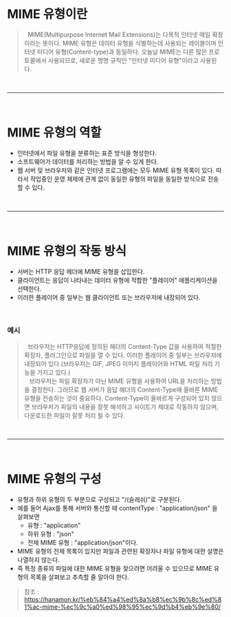 # MIME 유형이란
> &nbsp;&nbsp;MIME(Multipurpose Internet Mail Extensions)는 다목적 인터넷 메일 확장이라는 뜻이다.
> MIME 유형은 데이터 유형을 식별하는데 사용되는 레이블이며 인터넷 미디어 유형(Content-type)과 동일하다.
> 오늘날 MIME는 다른 많은 프로토콜에서 사용되므로, 새로운 명명 규칙인 "인터넷 미디어 유형"이라고 사용된다.

<br>
<hr>
<br>

# MIME 유형의 역할
- 인터넷에서 파일 유형을 분류하는 표준 방식을 형성한다.
- 소프트웨어가 데이터를 처리하는 방법을 알 수 있게 한다.
- 웹 서버 및 브라우저와 같은 인터넷 프로그램에는 모두 MIME 유형 목록이 있다. 따라서 작업중인 운영 체제에 관계 없이 동일한 유형의 파일을 동일한 방식으로 전송할 수 있다.

<br>
<hr>
<br>

# MIME 유형의 작동 방식
- 서버는 HTTP 응답 헤더에 MIME 유형을 삽입한다.
- 클라이언트는 응답이 나타내는 데이터 유형에 적합한 "플레이어" 애플리케이션을 선택한다.
- 이러한 플레이어 중 일부는 웹 클라이언트 또는 브라우저에 내장되어 있다.

<br>

### 예시
> &nbsp;&nbsp;브라우저는 HTTP응답에 정의된 헤더의 Content-Type 값을 사용하여 적절한 확장자, 플러그인으로 파일을 열 수 있다.
> 이러한 플레이어 중 일부는 브라우저에 내장되어 있다.(브라우저는 GIF, JPEG 이미지 플레이어와 HTML 파일 처리 기능을 가지고 있다.)<br>
> &nbsp;&nbsp; 브라우저는 파일 확장자가 아닌 MIME 유형을 사용하여 URL을 처리하는 방법을 결정한다.
> 그러므로 웹 서버가 응답 헤더의 Content-Type에 올바른 MIME 유형을 전송하는 것이 중요하다. Content-Type이 올바르게
> 구성되어 있지 않으면 브라우저가 파일의 내용을 잘못 해석하고 사이트가 제대로 작동하지 않으며, 다운로드한 파일이 잘못 처리 될 수 있다. 

<br>
<hr>
<br>

# MIME 유형의 구성
- 유형과 하위 유형의 두 부분으로 구성되고 "/(슬래쉬)"로 구분된다.
- 예를 들어 Ajax를 통해 서버와 통신할 때 contentType : "application/json" 을 살펴보면
   - 유형 : "application"
   - 하위 유형 : "json"
   - 전체 MIME 유형 : "application/json"이다. 
- MIME 유형의 전체 목록이 있지만 파일과 관련된 확장자나 파일 유형에 대한 설명은 나열하지 않는다.
- 즉 특정 종류의 파일에 대한 MIME 유형을 찾으려면 어려울 수 있으므로 MIME 유형의 목록을 살펴보고 추측할 줄 알아야 한다.





> 참조 : https://hanamon.kr/%eb%84%a4%ed%8a%b8%ec%9b%8c%ed%81%ac-mime-%ec%9c%a0%ed%98%95%ec%9d%b4%eb%9e%80/
